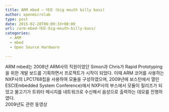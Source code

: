 ```yaml
---
title: ARM mbed – 데모 (big mouth billy bass)
author: openmicrolab
type: post
date: 2015-02-28T06:09:33+00:00
url: /arm-mbed-데모-big-mouth-billy-bass/
categories:
  - ARM
  - mbed
  - Open Source Hardware

---
```

ARM mbed는 2008년 ARM사의 직원이었던 Simon과 Chris가 Rapid Prototyping을 위한 개발 보드를 기획하면서 프로젝트가 시작이 되었다. 이때 ARM 코어를 사용하는 NXP사의 LPC1768칩을 사용하여 모듈을 구성하였으며, 2009년에 보스턴에서 열린 ESC(Embedded System Conference)에서 NXP사의 부스에서 모듈이 릴리즈가 되었고 물고기가 트위터 메시지를 네트워크로 수신해서 음성으로 출력하는 데모를 진행하였다.  
2009년도 관련 동영상
